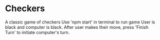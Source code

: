 # Checkers
A classic game of checkers
Use 'npm start' in terminal to run game
User is black and computer is black. After user makes their move, press 'Finish Turn' to initiate computer's turn.
